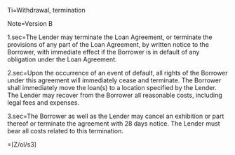 Ti=Withdrawal, termination

Note=Version B

1.sec=The Lender may terminate the Loan Agreement, or terminate the provisions of any part of the Loan Agreement, by written notice to the Borrower, with immediate effect if the Borrower is in default of any obligation under the Loan Agreement.

2.sec=Upon the occurrence of an event of default, all rights of the Borrower under this agreement will immediately cease and terminate. The Borrower shall immediately move the loan(s) to a location specified by the Lender. The Lender may recover from the Borrower all reasonable costs, including legal fees and expenses.

3.sec=The Borrower as well as the Lender may cancel an exhibition or part thereof or terminate the agreement with 28 days notice. The Lender must bear all costs related to this termination.

=[Z/ol/s3]
